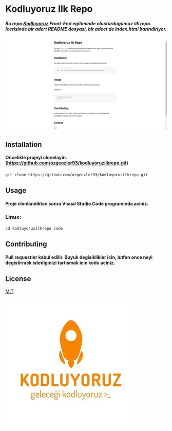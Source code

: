 # Kodluyoruz Ilk Repo
##### Bu repo [Kodluyoruz](https://www.kodluyoruz.org/) Front-End egitiminde olusturdugumuz ilk repo. Icerisinde bir adert README dosyasi, bir adeet de index.html barindiriyor.

![Alt text](<markdown resim.png>)

## Installation

#### Oncelikle projeyi clonelayin. (https://github.com/ozgeozler93/kodluyoruzilkrepo.git)

`
git clone https://github.com/ozgeozler93/kodluyoruzilkrepo.git 
`

## Usage

#### Proje clonlandiktan sonra Visual Studio Code programinda aciniz.
### Linux: 
`
cd kodluyoruzilkrepo
code
`

## Contributing

#### Pull requestler kabul edilir. Buyuk degisiklikler icin, lutfen once neyi degistirmek istediginizi tartismak icin kodu aciniz.


## License

[MIT](https://www.kodluyoruz.org/)

![Kodluyoruz Logo](https://raw.githubusercontent.com/Kodluyoruz/taskforce/git/git/markdown-nedir-nasil-kullaniriz-/figures/kodluyoruz_logo.jpg)